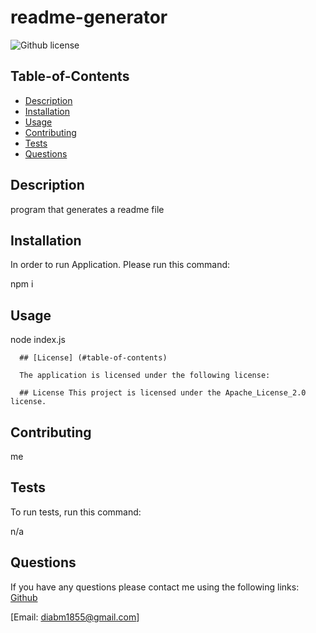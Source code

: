 # readme-generator

  ![Github license](https://img.shields.io/badge/license-Apache_License_2.0-blue.svg)

  ## Table-of-Contents

  * [Description](#description)
  * [Installation](#installation)
  * [Usage](#usage)
  * [Contributing](#contributing)
  * [Tests](#tests)
  * [Questions](#questions)

  ## Description
  program that generates a readme file

  ## Installation

  In order to run Application. Please run this command:
  
  npm i

  ## Usage
  node index.js

  
      ## [License] (#table-of-contents)

      The application is licensed under the following license:

      ## License This project is licensed under the Apache_License_2.0 license.
    

  ## Contributing

  me

  ## Tests
  To run tests, run this command:

  n/a

  ## Questions
  If you have any questions please contact me using the following links:
  [Github](https://github.com/diabm1)


  [Email: diabm1855@gmail.com]
